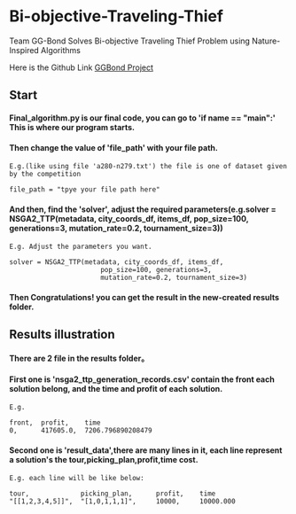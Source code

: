# Bi-objective-Traveling-Thief
Team GG-Bond Solves Bi-objective Traveling Thief Problem using Nature-Inspired Algorithms

Here is the Github Link [GGBond Project](https://github.com/DraesonFang/Bi-objective-Traveling-Thief/tree/main)

## Start
#### Final_algorithm.py is our final code, you can go to 'if __name__ == "__main__":' This is where our program starts. 
#### Then change the value of 'file_path' with your file path.   
```
E.g.(like using file 'a280-n279.txt') the file is one of dataset given by the competition

file_path = "tpye your file path here"
```
#### And then, find the 'solver', adjust the required parameters(e.g.solver = NSGA2_TTP(metadata, city_coords_df, items_df, pop_size=100, generations=3, mutation_rate=0.2, tournament_size=3))

```
E.g. Adjust the parameters you want.

solver = NSGA2_TTP(metadata, city_coords_df, items_df,
                       pop_size=100, generations=3,
                       mutation_rate=0.2, tournament_size=3)
```


#### Then Congratulations! you can get the result in the new-created results folder.

## Results illustration
#### There are 2 file in the results folder。
#### First one is 'nsga2_ttp_generation_records.csv' contain the front each solution belong, and the time and profit of each solution.

```
E.g.

front,  profit,    time
0,      417605.0,  7206.796890208479
```

#### Second one is 'result_data',there are many lines in it, each line represent a solution's the tour,picking_plan,profit,time cost.

```
E.g. each line will be like below:

tour,             picking_plan,      profit,    time
"[[1,2,3,4,5]]",  "[1,0,1,1,1]",     10000,     10000.000
```
